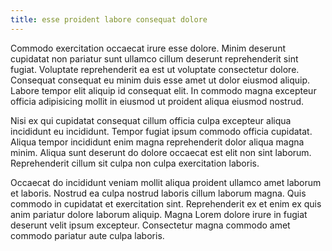 ```yaml
---
title: esse proident labore consequat dolore
---
```


Commodo exercitation occaecat irure esse dolore. Minim deserunt cupidatat non pariatur sunt ullamco cillum deserunt reprehenderit sint fugiat. Voluptate reprehenderit ea est ut voluptate consectetur dolore. Consequat consequat eu minim duis esse amet ut dolor eiusmod aliquip. Labore tempor elit aliquip id consequat elit. In commodo magna excepteur officia adipisicing mollit in eiusmod ut proident aliqua eiusmod nostrud.

Nisi ex qui cupidatat consequat cillum officia culpa excepteur aliqua incididunt eu incididunt. Tempor fugiat ipsum commodo officia cupidatat. Aliqua tempor incididunt enim magna reprehenderit dolor aliqua magna minim. Aliqua sunt deserunt do dolore occaecat est elit non sint laborum. Reprehenderit cillum sit culpa non culpa exercitation laboris.

Occaecat do incididunt veniam mollit aliqua proident ullamco amet laborum et laboris. Nostrud ea culpa nostrud laboris cillum laborum magna. Quis commodo in cupidatat et exercitation sint. Reprehenderit ex et enim ex quis anim pariatur dolore laborum aliquip. Magna Lorem dolore irure in fugiat deserunt velit ipsum excepteur. Consectetur magna commodo amet commodo pariatur aute culpa laboris.